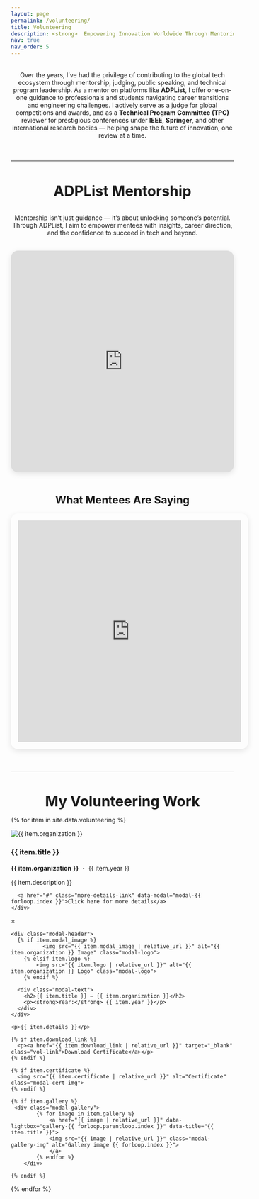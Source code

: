 ```yaml
---
layout: page
permalink: /volunteering/
title: Volunteering
description: <strong>  Empowering Innovation Worldwide Through Mentoring, Judging, and Speaking. </strong>
nav: true
nav_order: 5
---
```


<!-- ADPList Booking Widget -->
<!-- <h2 style="text-align: center; margin-top: 3rem;">Book a Mentorship Session</h2>

<div style="margin: 2rem 0; border-radius: 16px; overflow: hidden; box-shadow: 0 4px 14px rgba(0,0,0,0.1); max-width: 768px; width: 100%; margin-left: auto; margin-right: auto;">
  <iframe
    src="https://adplist.org/widgets/single-session?src=karan-kumar-ratra&amp;session=42837-mentorship-session"
    width="100%"
    height="500"
    frameborder="0"
    scrolling="no"
    style="border: none;"
    title="Book a session with Karan Kumar Ratra"
  ></iframe>
</div>

<h2 style="text-align: center; margin-top: 2rem;">What Mentees Are Saying</h2> -->

<!-- ADPList Reviews Widget -->
<!-- <div style="margin: 2rem auto; padding: 16px; height: 496px; box-shadow: rgba(142, 151, 158, 0.15) 0px 4px 19px 0px; border-radius: 16px; overflow: hidden; width: 100%; max-width: 768px;">
  <iframe
    src="https://adplist.org/widgets/reviews?src=karan-kumar-ratra"
    title="ADPList Reviews"
    width="100%"
    height="100%"
    loading="lazy"
    style="border: 0px;"
  ></iframe>
</div> -->

<p style="max-width: 720px; margin: 2rem auto 1rem; text-align: center;">
Over the years, I’ve had the privilege of contributing to the global tech ecosystem through mentorship, judging, public speaking, and technical program leadership. As a mentor on platforms like <strong>ADPList</strong>, I offer one-on-one guidance to professionals and students navigating career transitions and engineering challenges. I actively serve as a judge for global competitions and awards, and as a <strong>Technical Program Committee (TPC)</strong> reviewer for prestigious conferences under <strong>IEEE</strong>, <strong>Springer</strong>, and other international research bodies — helping shape the future of innovation, one review at a time.
</p>

<div style="margin-top: 3rem;"></div>
<hr style="margin: 3rem auto; max-width: 700px; border: none; border-top: 1px solid #eee;" />

<!-- ADPList Mentorship Section -->
<div style="text-align: center; margin-top: 2rem;">
  <h2 style="font-size: 2rem; margin-bottom: 0.5rem;">ADPList Mentorship</h2>
  <p style="text-align: center; margin-top: 2rem;">
    Mentorship isn’t just guidance — it’s about unlocking someone’s potential. Through ADPList, I aim to empower mentees with insights, career direction, and the confidence to succeed in tech and beyond.
  </p>
</div>

<div style="margin: 2rem auto; border-radius: 16px; overflow: hidden; box-shadow: 0 4px 14px rgba(0,0,0,0.1); max-width: 750px;">
  <iframe
    src="https://adplist.org/widgets/single-session?src=karan-kumar-ratra&amp;session=42837-mentorship-session"
    width="100%"
    height="500"
    frameborder="0"
    scrolling="no"
    style="border: none;"
  ></iframe>
</div>

<div style="text-align: center; margin-top: 3rem; margin-bottom: 1rem;">
  <h3 style="font-size: 1.5rem; margin-bottom: 0.5rem;">What Mentees Are Saying</h3>
</div>

<div style="margin: 0 auto 3rem auto; padding: 16px; height: 500px; box-shadow: 0 4px 14px rgba(0,0,0,0.1); border-radius: 16px; overflow: hidden; width: 100%; max-width: 750px;">
  <iframe
    src="https://adplist.org/widgets/reviews?src=karan-kumar-ratra"
    title="All Reviews"
    width="100%"
    height="500"
    loading="lazy"
    style="border: 0px;"
  ></iframe>
</div>


<!-- <section style="padding: 1rem; width: 100%; max-width: 380px; min-height: 350px;"><img alt="Impact swag image" class="" src="https://adplist-users-production.s3.us-east-1.amazonaws.com/7f06af6015891aca2b4ca3b646ee1ae6/swags/2296d865-e66b-5a90-9d3f-bfe96a6a2101.webp" height="100%" width="100%" style="background-color: rgb(225, 49, 108); border-radius: 14px;"></section> -->

<div style="margin-top: 3rem;"></div>
<hr style="margin: 3rem auto; max-width: 700px; border: none; border-top: 1px solid #eee;" />

<div style="text-align: center; margin-top: 2rem;">
  <h2 style="font-size: 2rem; margin-bottom: 0.5rem;"> My Volunteering Work </h2>
</div>

<div class="volunteering-cards">

  {% for item in site.data.volunteering %}
  <div class="vol-card">
    <div class="vol-logo">
      <img src="{{ item.logo | relative_url }}" alt="{{ item.organization }}">
    </div>
    <div class="vol-details">
      <h3><strong>{{ item.title }}</strong></h3>
      <p class="vol-org"><strong>{{ item.organization }}</strong> ・ {{ item.year }}</p>
      <p class="vol-desc">{{ item.description }}</p>

      <a href="#" class="more-details-link" data-modal="modal-{{ forloop.index }}">Click here for more details</a>
    </div>
  </div>

  <!-- Modal -->
  <!-- Modal -->
<div class="modal" id="modal-{{ forloop.index }}">
  <div class="modal-content">
    <span class="close-button" data-modal="modal-{{ forloop.index }}">&times;</span>
    
    <div class="modal-header">
      {% if item.modal_image %}
              <img src="{{ item.modal_image | relative_url }}" alt="{{ item.organization }} Image" class="modal-logo">
        {% elsif item.logo %}
            <img src="{{ item.logo | relative_url }}" alt="{{ item.organization }} Logo" class="modal-logo">
        {% endif %}

      <div class="modal-text">
        <h2>{{ item.title }} – {{ item.organization }}</h2>
        <p><strong>Year:</strong> {{ item.year }}</p>
      </div>
    </div>

    <p>{{ item.details }}</p>

    {% if item.download_link %}
      <p><a href="{{ item.download_link | relative_url }}" target="_blank" class="vol-link">Download Certificate</a></p>
    {% endif %}

    {% if item.certificate %}
      <img src="{{ item.certificate | relative_url }}" alt="Certificate" class="modal-cert-img">
    {% endif %}

    {% if item.gallery %}
     <div class="modal-gallery">
            {% for image in item.gallery %}
                <a href="{{ image | relative_url }}" data-lightbox="gallery-{{ forloop.parentloop.index }}" data-title="{{ item.title }}">
                <img src="{{ image | relative_url }}" class="modal-gallery-img" alt="Gallery image {{ forloop.index }}">
                </a>
            {% endfor %}
        </div>

    {% endif %}
  </div>
</div>

  {% endfor %}
</div>
